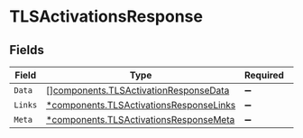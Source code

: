 # TLSActivationsResponse


## Fields

| Field                                                                                         | Type                                                                                          | Required                                                                                      | Description                                                                                   |
| --------------------------------------------------------------------------------------------- | --------------------------------------------------------------------------------------------- | --------------------------------------------------------------------------------------------- | --------------------------------------------------------------------------------------------- |
| `Data`                                                                                        | [][components.TLSActivationResponseData](../../models/shared/tlsactivationresponsedata.md)    | :heavy_minus_sign:                                                                            | N/A                                                                                           |
| `Links`                                                                                       | [*components.TLSActivationsResponseLinks](../../models/shared/tlsactivationsresponselinks.md) | :heavy_minus_sign:                                                                            | N/A                                                                                           |
| `Meta`                                                                                        | [*components.TLSActivationsResponseMeta](../../models/shared/tlsactivationsresponsemeta.md)   | :heavy_minus_sign:                                                                            | N/A                                                                                           |